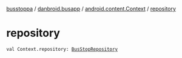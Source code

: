 [busstoppa](../../index.md) / [danbroid.busapp](../index.md) / [android.content.Context](index.md) / [repository](./repository.md)

# repository

`val Context.repository: `[`BusStopRepository`](../../danbroid.busapp.data/-bus-stop-repository/index.md)